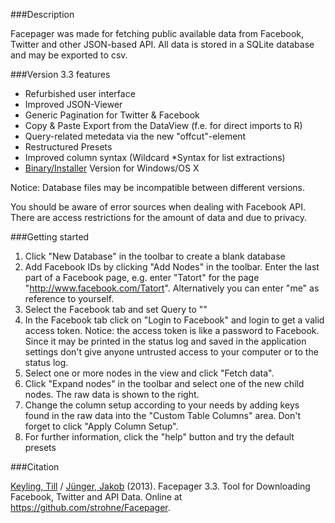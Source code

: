 ###Description

Facepager was made for fetching public available data from Facebook, Twitter and other JSON-based API. 
All data is stored in a SQLite database and may be exported to csv. 

###Version 3.3 features

- Refurbished user interface
- Improved JSON-Viewer
- Generic Pagination for Twitter & Facebook
- Copy & Paste Export from the DataView (f.e. for direct imports to R)
- Query-related metedata via the new "offcut"-element
- Restructured Presets
- Improved column syntax (Wildcard *Syntax for list extractions)
- [Binary/Installer](http://www.ls1.ifkw.uni-muenchen.de/personen/wiss_ma/keyling_till/software.html) Version for Windows/OS X

    
Notice: Database files may be incompatible between different versions.
                                                      
You should be aware of error sources when dealing with Facebook API. There are access restrictions for the amount of data and due to privacy. 

###Getting started

1. Click "New Database" in the toolbar to create a blank database
2. Add Facebook IDs by clicking "Add Nodes" in the toolbar. Enter the last part of a Facebook page, e.g. enter "Tatort" for the page "http://www.facebook.com/Tatort". Alternatively you can enter "me" as reference to yourself.
3. Select the Facebook tab and set Query to "<self>"
4. In the Facebook tab click on "Login to Facebook" and login to get a valid access token. Notice: the access token is like a password to Facebook. Since it may be printed in the status log and saved in the application settings don't give anyone untrusted access to your computer or to the status log.
5. Select one or more nodes in the view and click "Fetch data".
6. Click "Expand nodes" in the toolbar and select one of the new child nodes. The raw data is shown to the right.
7. Change the column setup according to your needs by adding keys found in the raw data into the "Custom Table Columns" area. Don't forget to click "Apply Column Setup".
8. For further information, click the "help" button and try the default presets


###Citation

[Keyling, Till](http://www.ls1.ifkw.uni-muenchen.de/personen/wiss_ma/keyling_till/index.html) / [Jünger, Jakob](http://www.phil.uni-greifswald.de/sozial/ipk/mitarbeitende/lehrstuhl-fuer-kommunikationswissenschaft/jakob-juenger.html) (2013). Facepager 3.3. Tool for Downloading Facebook, Twitter and API Data. Online at https://github.com/strohne/Facepager. 
